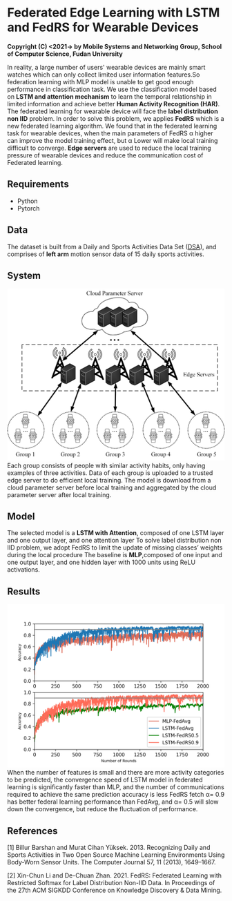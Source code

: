 # Federated Edge Learning with LSTM and FedRS for Wearable Devices
**Copyright (C) <2021-> by Mobile Systems and Networking Group, School of Computer Science, Fudan University**

In reality, a large number of users' wearable devices are mainly smart watches which can only collect limited user information features.So federation learning with MLP model is unable to get good enough performance in classification task. We use the classification model based on **LSTM and attention mechanism** to learn the temporal relationship in limited information and achieve better **Human Activity Recognition (HAR)**.
The federated learning for wearable device will face the **label distribution non IID** problem. In order to solve this problem, we applies **FedRS** which is a new federated learning algorithm. We found that in the federated learning task for wearable devices, when the main parameters of FedRS α higher can improve the model training effect, but α Lower will make local training difficult to converge.
**Edge servers** are used to reduce the local training pressure of wearable devices and reduce the communication cost of Federated learning.



## Requirements

+ Python
+ Pytorch



## Data

The dataset is built from a Daily and Sports Activities Data Set ([DSA](https://archive.ics.uci.edu/ml/datasets/Daily+and+Sports+Activities)), and comprises of **left arm** motion sensor data of 15 daily sports activities.



## System

<img src="https://github.com/rhqaq/Federated-Edge-Learning-on-Wearable-Devices/blob/main/figures/wearableFLSys-alls.png"  />
Each group consists of people with similar activity habits, only having examples of three activities.
Data of each group is uploaded to a trusted edge server to do efficient local training.
The model is download from a cloud parameter server before local training and aggregated by the cloud parameter server after local training.



## Model

The selected model is a **LSTM with Attention**, composed of one LSTM layer and one output layer, and one attention layer 
To solve label distribution non IID problem, we adopt FedRS to limit the update of missing classes’ weights during the local procedure
The baseline is **MLP**,composed of one input and one output layer, and one hidden layer with 1000 units using ReLU activations.



## Results

<img src="https://github.com/rhqaq/Federated-Edge-Learning-on-Wearable-Devices/blob/main/figures/all.png" alt="alt text" style="zoom:50%;" />
When the number of features is small and there are more activity categories to be predicted, the convergence speed of LSTM model in federated learning is significantly faster than MLP, and the number of communications required to achieve the same prediction accuracy is less
FedRS fetch α= 0.9 has better federal learning performance than FedAvg, and α= 0.5 will slow down the convergence, but reduce the fluctuation of performance.



## References

[1] Billur Barshan and Murat Cihan Yüksek. 2013. Recognizing Daily and Sports Activities in Two Open Source Machine Learning Environments Using Body-Worn Sensor Units. The Computer Journal 57, 11 (2013), 1649–1667. 

[2] Xin-Chun Li and De-Chuan Zhan. 2021. FedRS: Federated Learning with Restricted Softmax for Label Distribution Non-IID Data. In Proceedings of the 27th ACM SIGKDD Conference on Knowledge Discovery & Data Mining.


